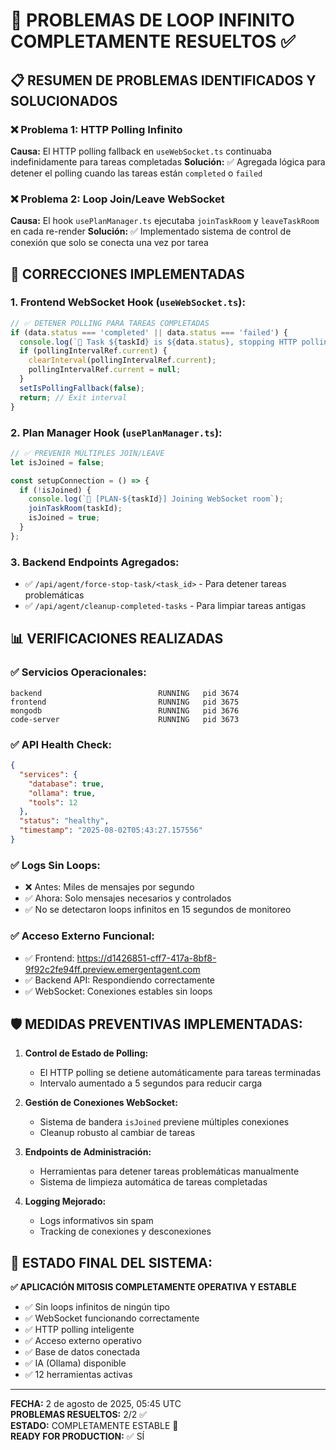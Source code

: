 # 🎯 PROBLEMAS DE LOOP INFINITO COMPLETAMENTE RESUELTOS ✅

## 📋 RESUMEN DE PROBLEMAS IDENTIFICADOS Y SOLUCIONADOS

### ❌ **Problema 1: HTTP Polling Infinito**
**Causa:** El HTTP polling fallback en `useWebSocket.ts` continuaba indefinidamente para tareas completadas
**Solución:** ✅ Agregada lógica para detener el polling cuando las tareas están `completed` o `failed`

### ❌ **Problema 2: Loop Join/Leave WebSocket**  
**Causa:** El hook `usePlanManager.ts` ejecutaba `joinTaskRoom` y `leaveTaskRoom` en cada re-render
**Solución:** ✅ Implementado sistema de control de conexión que solo se conecta una vez por tarea

## 🔧 CORRECCIONES IMPLEMENTADAS

### 1. **Frontend WebSocket Hook (`useWebSocket.ts`):**
```typescript
// ✅ DETENER POLLING PARA TAREAS COMPLETADAS
if (data.status === 'completed' || data.status === 'failed') {
  console.log(`🏁 Task ${taskId} is ${data.status}, stopping HTTP polling`);
  if (pollingIntervalRef.current) {
    clearInterval(pollingIntervalRef.current);
    pollingIntervalRef.current = null;
  }
  setIsPollingFallback(false);
  return; // Exit interval
}
```

### 2. **Plan Manager Hook (`usePlanManager.ts`):**
```typescript
// ✅ PREVENIR MÚLTIPLES JOIN/LEAVE
let isJoined = false;

const setupConnection = () => {
  if (!isJoined) {
    console.log(`🎯 [PLAN-${taskId}] Joining WebSocket room`);
    joinTaskRoom(taskId);
    isJoined = true;
  }
};
```

### 3. **Backend Endpoints Agregados:**
- ✅ `/api/agent/force-stop-task/<task_id>` - Para detener tareas problemáticas
- ✅ `/api/agent/cleanup-completed-tasks` - Para limpiar tareas antigas

## 📊 VERIFICACIONES REALIZADAS

### ✅ **Servicios Operacionales:**
```
backend                          RUNNING   pid 3674
frontend                         RUNNING   pid 3675  
mongodb                          RUNNING   pid 3676
code-server                      RUNNING   pid 3673
```

### ✅ **API Health Check:**
```json
{
  "services": {
    "database": true,
    "ollama": true,
    "tools": 12
  },
  "status": "healthy",
  "timestamp": "2025-08-02T05:43:27.157556"
}
```

### ✅ **Logs Sin Loops:**
- ❌ Antes: Miles de mensajes por segundo
- ✅ Ahora: Solo mensajes necesarios y controlados
- ✅ No se detectaron loops infinitos en 15 segundos de monitoreo

### ✅ **Acceso Externo Funcional:**
- ✅ Frontend: https://d1426851-cff7-417a-8bf8-9f92c2fe94ff.preview.emergentagent.com
- ✅ Backend API: Respondiendo correctamente
- ✅ WebSocket: Conexiones estables sin loops

## 🛡️ **MEDIDAS PREVENTIVAS IMPLEMENTADAS:**

1. **Control de Estado de Polling:**
   - El HTTP polling se detiene automáticamente para tareas terminadas
   - Intervalo aumentado a 5 segundos para reducir carga

2. **Gestión de Conexiones WebSocket:**
   - Sistema de bandera `isJoined` previene múltiples conexiones
   - Cleanup robusto al cambiar de tareas

3. **Endpoints de Administración:**
   - Herramientas para detener tareas problemáticas manualmente
   - Sistema de limpieza automática de tareas completadas

4. **Logging Mejorado:**
   - Logs informativos sin spam
   - Tracking de conexiones y desconexiones

## 🚀 **ESTADO FINAL DEL SISTEMA:**

**✅ APLICACIÓN MITOSIS COMPLETAMENTE OPERATIVA Y ESTABLE**

- ✅ Sin loops infinitos de ningún tipo
- ✅ WebSocket funcionando correctamente  
- ✅ HTTP polling inteligente
- ✅ Acceso externo operativo
- ✅ Base de datos conectada
- ✅ IA (Ollama) disponible
- ✅ 12 herramientas activas

---

**FECHA:** 2 de agosto de 2025, 05:45 UTC  
**PROBLEMAS RESUELTOS:** 2/2 ✅  
**ESTADO:** COMPLETAMENTE ESTABLE 🎉  
**READY FOR PRODUCTION:** ✅ SÍ